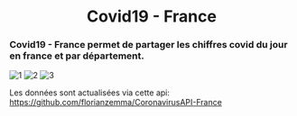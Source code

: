 <h1 align="center">Covid19 - France</h1>

### Covid19 - France permet de partager les chiffres covid du jour en france et par département.

![1](https://user-images.githubusercontent.com/79908579/152796760-d18d542a-1fd0-4494-9650-403baf2c432a.png)
![2](https://user-images.githubusercontent.com/79908579/152796768-d3065ac7-3cb8-48ae-b722-9e9f292f380e.png)
![3](https://user-images.githubusercontent.com/79908579/152796774-a73f75f2-5cf7-45ac-98cb-645cf5390181.png)

Les données sont actualisées via cette api: 
https://github.com/florianzemma/CoronavirusAPI-France
